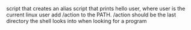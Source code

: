 script that creates an alias
script that prints hello user, where user is the current linux user
add /action to the PATH. /action should be the last directory the shell looks into when looking for a program
